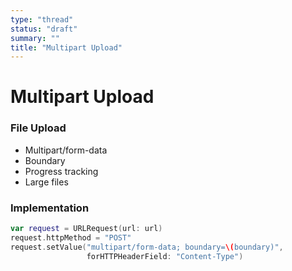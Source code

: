 ```yaml
---
type: "thread"
status: "draft"
summary: ""
title: "Multipart Upload"
---
```


# Multipart Upload


### File Upload
- Multipart/form-data
- Boundary
- Progress tracking
- Large files

### Implementation
```swift
var request = URLRequest(url: url)
request.httpMethod = "POST"
request.setValue("multipart/form-data; boundary=\(boundary)", 
                 forHTTPHeaderField: "Content-Type")
```

